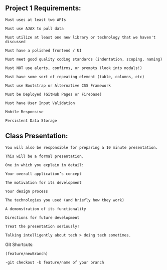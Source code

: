 Project 1 
Requirements:
-------------

    Must uses at least two APIs

    Must use AJAX to pull data

    Must utilize at least one new library or technology that we haven't discussed

    Must have a polished frontend / UI

    Must meet good quality coding standards (indentation, scoping, naming)

    Must NOT use alerts, confirms, or prompts (look into modals!)

    Must have some sort of repeating element (table, columns, etc)

    Must use Bootstrap or Alternative CSS Framework

    Must be Deployed (GitHub Pages or Firebase)

    Must have User Input Validation

    Mobile Responsive 

    Persistent Data Storage 


Class Presentation:
-------------------
    You will also be responsible for preparing a 10 minute presentation.

    This will be a formal presentation. 

    One in which you explain in detail:

    Your overall application’s concept

    The motivation for its development

    Your design process

    The technologies you used (and briefly how they work)

    A demonstration of its functionality

    Directions for future development

    Treat the presentation seriously! 

    Talking intelligently about tech > doing tech sometimes. 

Git Shortcuts:

    (feature/newBranch)

    -git checkout -b feature/name of your branch



